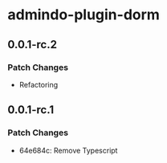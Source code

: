 # admindo-plugin-dorm

## 0.0.1-rc.2

### Patch Changes

- Refactoring

## 0.0.1-rc.1

### Patch Changes

- 64e684c: Remove Typescript
